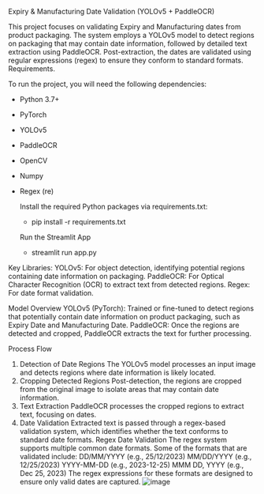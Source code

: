 Expiry & Manufacturing Date Validation (YOLOv5 + PaddleOCR)

This project focuses on validating Expiry and Manufacturing dates from product packaging. The system employs a YOLOv5 model to detect regions on packaging that may contain date information, followed by detailed text extraction using PaddleOCR. Post-extraction, the dates are validated using regular expressions (regex) to ensure they conform to standard formats.
Requirements.

To run the project, you will need the following dependencies:
* Python 3.7+
* PyTorch
* YOLOv5
* PaddleOCR
* OpenCV
* Numpy
* Regex (re)

  Install the required Python packages via requirements.txt:
  
  * pip install -r requirements.txt
  
  Run the Streamlit App
  
  * streamlit run app.py


Key Libraries:
YOLOv5: For object detection, identifying potential regions containing date information on packaging.
PaddleOCR: For Optical Character Recognition (OCR) to extract text from detected regions.
Regex: For date format validation.

Model Overview
YOLOv5 (PyTorch): Trained or fine-tuned to detect regions that potentially contain date information on product packaging, such as Expiry Date and Manufacturing Date.
PaddleOCR: Once the regions are detected and cropped, PaddleOCR extracts the text for further processing.

Process Flow
1. Detection of Date Regions
The YOLOv5 model processes an input image and detects regions where date information is likely located.
2. Cropping Detected Regions
Post-detection, the regions are cropped from the original image to isolate areas that may contain date information.
3. Text Extraction
PaddleOCR processes the cropped regions to extract text, focusing on dates.
4. Date Validation
Extracted text is passed through a regex-based validation system, which identifies whether the text conforms to standard date formats.
Regex Date Validation
The regex system supports multiple common date formats. Some of the formats that are validated include:
DD/MM/YYYY (e.g., 25/12/2023)
MM/DD/YYYY (e.g., 12/25/2023)
YYYY-MM-DD (e.g., 2023-12-25)
MMM DD, YYYY (e.g., Dec 25, 2023)
The regex expressions for these formats are designed to ensure only valid dates are captured.
![image](https://github.com/user-attachments/assets/34a30bc1-5664-4d9e-ba52-1e07b516039d)
   



